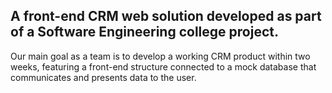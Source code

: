 ## A front-end CRM web solution developed as part of a Software Engineering college project.



Our main goal as a team is to develop a working CRM product within two weeks, featuring a front-end structure connected to a mock database that communicates and presents data to the user.